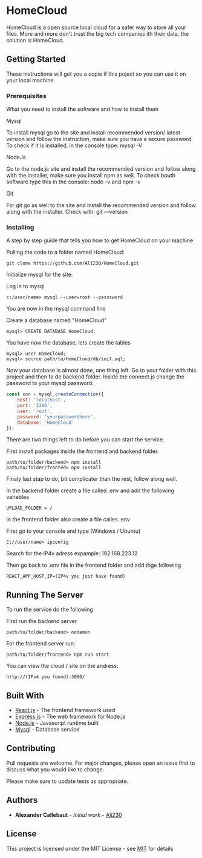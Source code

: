 # HomeCloud

HomeCloud is a open source local cloud for a safer way to store all your files. More and more don't trust the big tech companies ith their data, the solution is HomeCloud.

## Getting Started

These instructions will get you a copie if this poject so you can use it on your local machine.

### Prerequisites

What you need to install the software and how to install them

Mysql

To install mysql go to the site and install recommended version/ latest version and follow the instruction, make sure you have a secure password. To check if it is installed, in the console type: mysql -V

NodeJs

Go to the node.js site and install the recommended version and follow along with the installer, make sure you install npm as well. To check bouth software type this in the console: node -v and npm -v

Git

For git go as well to the site and install  the recommended version and follow along with the installer. Check with: git —version

### Installing

A step by step guide that tells you how to get HomeCloud on your machine

Pulling the code to a folder named HomeCloud:

```
git clone https://github.com/AlI230/HomeCloud.git
```

Initialize mysql for the site:

Log in to mysql

```
c:/user/name> mysql --user=root --passsword
```

You are now in the mysql command line

Create a database named "HomeCloud"

```
mysql> CREATE DATABASE HomeCloud;
```

You have now the database, lets create the tables

```
mysql> user HomeCloud;
mysql> source path/to/HomeCloud/db/init.sql;
```

Now your database is almost done, one thing left. Go to your folder with this project and then to de backend folder. Inside the connect.js change the password to your mysql password.

```javascript
const con = mysql.createConnection({
    host: 'localhost',
    port: '3306',
    user: 'root',
    password: 'yourpasswordhere',
    database: 'HomeCloud'
});
```

There are two things left to do before you can start the service.

First install packages inside the frontend and backend folder.

```
path/to/folder/backend> npm install
path/to/folder/fronted> npm install
```

Finaly last stap to do, bit complicater than the rest, follow along well.

In the backend folder create a file called .env and add the following variables

```
UPLOAD_FOLDER = /
```

In the frontend folder also create a file calles .env

First go to your console and type (Windows / Ubuntu)

```
C://user/name> ipconfig
```

Search for the IP4v adress expample: 192.168.223.12

Then go back to .env file in the frontend folder and add thge following

```
REACT_APP_HOST_IP=(IP4v you just have found)
```

## Running The Server

To run the service do the following

First run the backend server

```
path/to/folder/backend> nodemon
```

For the frontend server run:

```
path/to/folder/frontend> npm run start
```

You can view the cloud / site on the andress:

```
http://(IPv4 you found):3000/
```

## Built With

* [React.js](https://reactjs.org) - The frontend framework used
* [Express.js](https://expressjs.com/) - The web framework for Node.js
* [Node.js](https://nodejs.org/en/) - Javascript runtime built
* [Mysql](https://www.mysql.com/) - Database service

## Contributing

Pull requests are welcome. For major changes, please open an issue first to discuss what you would like to change.

Please make sure to update tests as appropriate.

## Authors

* **Alexander Callebaut** - *Initial work* - [Ali230](https://github.com/AlI230)

## License

This project is licensed under the MIT License - see [MIT](https://choosealicense.com/licenses/mit/) for details

